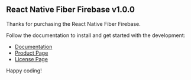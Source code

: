 ## React Native Fiber Firebase v1.0.0

Thanks for purchasing the React Native Fiber Firebase.

Follow the documentation to install and get started with the development:

-   [Documentation]()
-   [Product Page]()
-	[License Page](https://market.nativebase.io/licenses)

Happy coding!